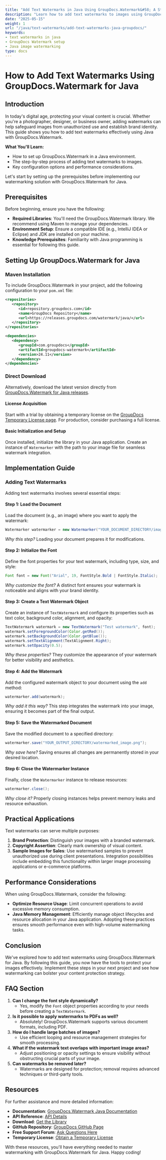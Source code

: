 ```yaml
---
title: "Add Text Watermarks in Java Using GroupDocs.Watermark&#58; A Step-by-Step Guide"
description: "Learn how to add text watermarks to images using GroupDocs.Watermark for Java. Protect your visual content and establish brand identity with this easy-to-follow guide."
date: "2025-05-15"
weight: 1
url: "/java/text-watermarks/add-text-watermarks-java-groupdocs/"
keywords:
- text watermarks in java
- GroupDocs Watermark setup
- Java image watermarking
type: docs
---
```

# How to Add Text Watermarks Using GroupDocs.Watermark for Java

## Introduction
In today's digital age, protecting your visual content is crucial. Whether you're a photographer, designer, or business owner, adding watermarks can help safeguard images from unauthorized use and establish brand identity. This guide shows you how to add text watermarks effectively using Java with GroupDocs.Watermark.

**What You'll Learn:**
- How to set up GroupDocs.Watermark in a Java environment.
- The step-by-step process of adding text watermarks to images.
- Key configuration options and performance considerations.

Let's start by setting up the prerequisites before implementing our watermarking solution with GroupDocs.Watermark for Java.

## Prerequisites
Before beginning, ensure you have the following:
- **Required Libraries**: You'll need the GroupDocs.Watermark library. We recommend using Maven to manage your dependencies.
- **Environment Setup**: Ensure a compatible IDE (e.g., IntelliJ IDEA or Eclipse) and JDK are installed on your machine.
- **Knowledge Prerequisites**: Familiarity with Java programming is essential for following this guide.

## Setting Up GroupDocs.Watermark for Java
### Maven Installation
To include GroupDocs.Watermark in your project, add the following configuration to your `pom.xml` file:
```xml
<repositories>
   <repository>
      <id>repository.groupdocs.com</id>
      <name>GroupDocs Repository</name>
      <url>https://releases.groupdocs.com/watermark/java/</url>
   </repository>
</repositories>

<dependencies>
   <dependency>
      <groupId>com.groupdocs</groupId>
      <artifactId>groupdocs-watermark</artifactId>
      <version>24.11</version>
   </dependency>
</dependencies>
```
### Direct Download
Alternatively, download the latest version directly from [GroupDocs.Watermark for Java releases](https://releases.groupdocs.com/watermark/java/).
#### License Acquisition
Start with a trial by obtaining a temporary license on the [GroupDocs Temporary License page](https://purchase.groupdocs.com/temporary-license/). For production, consider purchasing a full license.
#### Basic Initialization and Setup
Once installed, initialize the library in your Java application. Create an instance of `Watermarker` with the path to your image file for seamless watermark integration.

## Implementation Guide
### Adding Text Watermarks
Adding text watermarks involves several essential steps:
#### Step 1: Load the Document
Load the document (e.g., an image) where you want to apply the watermark:
```java
Watermarker watermarker = new Watermarker("YOUR_DOCUMENT_DIRECTORY/image.png");
```
*Why this step?* Loading your document prepares it for modifications.
#### Step 2: Initialize the Font
Define the font properties for your text watermark, including type, size, and style:
```java
Font font = new Font("Arial", 19, FontStyle.Bold | FontStyle.Italic);
```
*Why customize the font?* A distinct font ensures your watermark is noticeable and aligns with your brand identity.
#### Step 3: Create a Text Watermark Object
Create an instance of `TextWatermark` and configure its properties such as text color, background color, alignment, and opacity:
```java
TextWatermark watermark = new TextWatermark("Test watermark", font);
watermark.setForegroundColor(Color.getRed());
watermark.setBackgroundColor(Color.getBlue());
watermark.setTextAlignment(TextAlignment.Right);
watermark.setOpacity(0.5);
```
*Why these properties?* They customize the appearance of your watermark for better visibility and aesthetics.
#### Step 4: Add the Watermark
Add the configured watermark object to your document using the `add` method:
```java
watermarker.add(watermark);
```
*Why add it this way?* This step integrates the watermark into your image, ensuring it becomes part of the final output.
#### Step 5: Save the Watermarked Document
Save the modified document to a specified directory:
```java
watermarker.save("YOUR_OUTPUT_DIRECTORY/watermarked_image.png");
```
*Why save here?* Saving ensures all changes are permanently stored in your desired location.
#### Step 6: Close the Watermarker Instance
Finally, close the `Watermarker` instance to release resources:
```java
watermarker.close();
```
*Why close it?* Properly closing instances helps prevent memory leaks and resource exhaustion.

## Practical Applications
Text watermarks can serve multiple purposes:
1. **Brand Protection**: Distinguish your images with a branded watermark.
2. **Copyright Assertion**: Clearly mark ownership of visual content.
3. **Sample Images for Sales**: Use watermarked samples to prevent unauthorized use during client presentations.
Integration possibilities include embedding this functionality within larger image processing applications or e-commerce platforms.

## Performance Considerations
When using GroupDocs.Watermark, consider the following:
- **Optimize Resource Usage**: Limit concurrent operations to avoid excessive memory consumption.
- **Java Memory Management**: Efficiently manage object lifecycles and resource allocation in your Java application.
Adopting these practices ensures smooth performance even with high-volume watermarking tasks.

## Conclusion
We've explored how to add text watermarks using GroupDocs.Watermark for Java. By following this guide, you now have the tools to protect your images effectively. Implement these steps in your next project and see how watermarking can bolster your content protection strategy.

## FAQ Section
1. **Can I change the font style dynamically?**
   - Yes, modify the `Font` object properties according to your needs before creating a `TextWatermark`.
2. **Is it possible to apply watermarks to PDFs as well?**
   - Absolutely! GroupDocs.Watermark supports various document formats, including PDF.
3. **How do I handle large batches of images?**
   - Use efficient looping and resource management strategies for smooth processing.
4. **What if the watermark text overlaps with important image areas?**
   - Adjust positioning or opacity settings to ensure visibility without obstructing crucial parts of your image.
5. **Can watermarks be removed later?**
   - Watermarks are designed for protection; removal requires advanced techniques or third-party tools.

## Resources
For further assistance and more detailed information:
- **Documentation**: [GroupDocs.Watermark Java Documentation](https://docs.groupdocs.com/watermark/java/)
- **API Reference**: [API Details](https://reference.groupdocs.com/watermark/java)
- **Download**: [Get the Library](https://releases.groupdocs.com/watermark/java/)
- **GitHub Repository**: [GroupDocs GitHub Page](https://github.com/groupdocs-watermark/GroupDocs.Watermark-for-Java)
- **Free Support Forum**: [Ask Questions Here](https://forum.groupdocs.com/c/watermark/10)
- **Temporary License**: [Obtain a Temporary License](https://purchase.groupdocs.com/temporary-license/)

With these resources, you'll have everything needed to master watermarking with GroupDocs.Watermark for Java. Happy coding!

